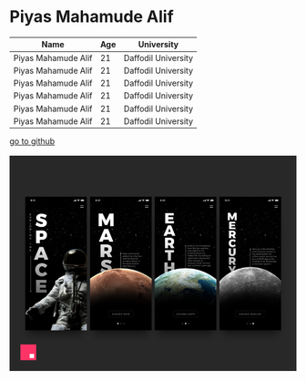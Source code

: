 # Piyas Mahamude Alif  

| Name | Age | University |  
|---------|----------|-----------|  
|Piyas Mahamude Alif | 21 | Daffodil University |
|Piyas Mahamude Alif | 21 | Daffodil University |
|Piyas Mahamude Alif | 21 | Daffodil University |
|Piyas Mahamude Alif | 21 | Daffodil University |
|Piyas Mahamude Alif | 21 | Daffodil University |
|Piyas Mahamude Alif | 21 | Daffodil University |

[go to github](http://www.facebook.com)  
<br/>
<img src="./img/sun.png">



